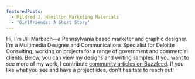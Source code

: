 ```yaml
---
featuredPosts:
  - Mildred J. Hamilton Marketing Materials
  - 'Girlfriends: A Short Story'
---
```

Hi, I'm Jill Marbach—a Pennsylvania based marketer and graphic designer. I'm a Multimedia Designer and Communications Specialist for Deloitte Consulting, working on projects for a range of government and commercial clients. Below, you can view my designs and writing samples. If you want to see more of my work, I contribute [community articles on Buzzfeed](https://www.buzzfeed.com/jillmarbach). If you like what you see and have a project idea, don't hesitate to reach out!